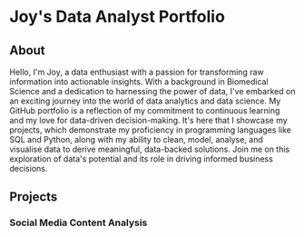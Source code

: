 # Joy's Data Analyst Portfolio
## About 
Hello, I'm Joy, a data enthusiast with a passion for transforming raw information into actionable insights. With a background in Biomedical Science and a dedication to harnessing the power of data, I've embarked on an exciting journey into the world of data analytics and data science. My GitHub portfolio is a reflection of my commitment to continuous learning and my love for data-driven decision-making. It's here that I showcase my projects, which demonstrate my proficiency in programming languages like SQL and Python, along with my ability to clean, model, analyse, and visualise data to derive meaningful, data-backed solutions. Join me on this exploration of data's potential and its role in driving informed business decisions.

## Projects
### Social Media Content Analysis
